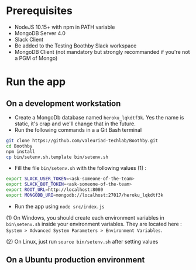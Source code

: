 # Prerequisites

- NodeJS 10.15+ with npm in PATH variable
- MongoDB Server 4.0
- Slack Client
- Be added to the Testing Boothby Slack workspace
- MongoDB Client (not mandatory but strongly recommanded if you're not a PGM of Mongo)

# Run the app

## On a development workstation

- Create a MongoDb database named `heroku_lqkdtf3k`. Yes the name is static, it's crap and we'll change that in the future.
- Run the following commands in a a Git Bash terminal
```bash
git clone https://github.com/valeuriad-techlab/Boothby.git
cd Boothby
npm install
cp bin/setenv.sh.template bin/setenv.sh
```
- Fill the file `bin/setenv.sh` with the following values (1) :
```bash
export SLACK_USER_TOKEN=<ask-someone-of-the-team>
export SLACK_BOT_TOKEN=<ask-someone-of-the-team>
export ROOT_URL=http://localhost:8080
export MONGODB_URI=mongodb://localhost:27017/heroku_lqkdtf3k
```

- Run the app using `node src/index.js`

(1) On Windows, you should create each environment variables in `bin\setenv.sh` inside your environment variables. They are located here :
`System > Advanced System Parameters > Environment Variables`.

(2) On Linux, just run `source bin/setenv.sh` after setting values

## On a Ubuntu production environment
